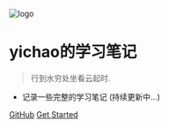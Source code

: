 ![logo](_media/icon.svg)

# yichao的学习笔记 

> 行到水穷处坐看云起时.

* 记录一些完整的学习笔记 (持续更新中...)

[GitHub](https://github.com/renyichao)
[Get Started](/README)
